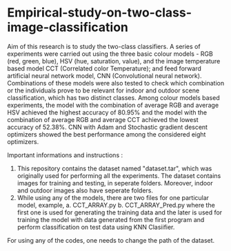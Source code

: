 # Empirical-study-on-two-class-image-classification
Aim of this research is to study the two-class
classifiers. A series of experiments were carried out using the
three basic colour models - RGB (red, green, blue), HSV (hue,
saturation, value), and the image temperature based model
CCT (Correlated color Temperature); and feed forward artificial
neural network model, CNN (Convolutional neural network).
Combinations of these models were also tested to check which
combination or the individuals prove to be relevant for indoor
and outdoor scene classification, which has two distinct classes.
Among colour models based experiments, the model with the
combination of average RGB and average HSV achieved the
highest accuracy of 80.95% and the model with the combination
of average RGB and average CCT achieved the lowest accuracy
of 52.38%. CNN with Adam and Stochastic gradient descent
optimizers showed the best performance among the considered
eight optimizers.


Important informations and instructions :

1. This repository contains the dataset named "dataset.tar", which was originally used for performing all the experiments. The dataset contains images for training and testing, in seperate folders. Moreover, indoor and outdoor images also have seperate folders.
2. While using any of the models, there are two files for one particular model, example, 
   a. CCT_ARRAY.py 
   b. CCT_ARRAY_Pred.py 
where the first one is used for generating the training data and the later is used for training the model with data generated        from the first program and perform classification on test data using KNN Clasiifier.

For using any of the codes, one needs to change the path of the dataset.


